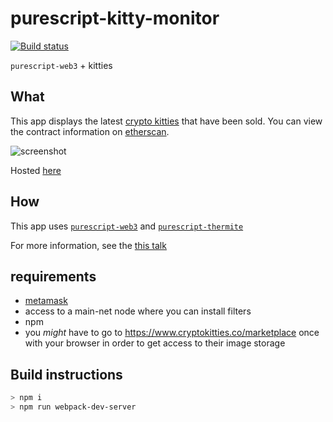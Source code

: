 # purescript-kitty-monitor

[![Build status](https://travis-ci.org/f-o-a-m/purescript-kitty-monitor.svg?branch=master)](https://travis-ci.org/f-o-a-m/purescript-kitty-monitor?branch=master)

`purescript-web3` + kitties

## What

This app displays the latest [crypto kitties](https://www.cryptokitties.co/) that have been sold. You can view the contract information on [etherscan](https://etherscan.io/address/0x06012c8cf97bead5deae237070f9587f8e7a266d).

![screenshot](https://github.com/f-o-a-m/purescript-kitty-monitor/blob/master/screenshot.png)

Hosted [here](https://f-o-a-m.github.io/purescript-kitty-monitor/)

## How

This app uses [`purescript-web3`](https://github.com/f-o-a-m/purescript-web3) and [`purescript-thermite`](https://github.com/paf31/purescript-thermite)

For more information, see the [this talk](https://www.youtube.com/watch?v=ozUlodxjH7Y)

## requirements
- [metamask](https://chrome.google.com/webstore/detail/metamask/nkbihfbeogaeaoehlefnkodbefgpgknn?hl=en)
- access to a main-net node where you can install filters
- npm
- you _might_ have to go to https://www.cryptokitties.co/marketplace once with your browser in order to get access to their image storage

## Build instructions
```bash
> npm i
> npm run webpack-dev-server
```
